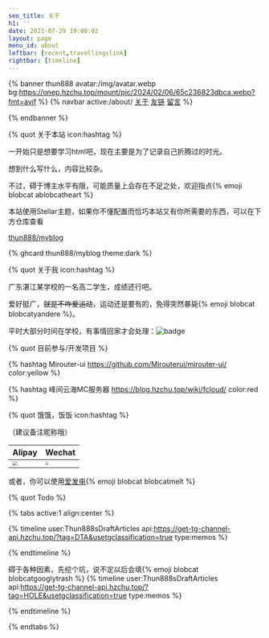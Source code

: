 ```yaml
---
seo_title: 关于
h1: ''
date: 2021-07-29 19:00:02
layout: page
menu_id: about
leftbar: [recent,travellingslink]
rightbar: [timeline]
---
```

{% banner thun888 avatar:/img/avatar.webp bg:https://onep.hzchu.top/mount/pic/2024/02/06/65c236823dbca.webp?fmt=avif %}
{% navbar active:/about/ [关于](/about/) [友链](/friends/) [留言](/say/) %}

{% endbanner %}

{% quot 关于本站 icon:hashtag %}

一开始只是想要学习html吧，现在主要是为了记录自己折腾过的时光。

想到什么写什么，内容比较杂。

 不过，碍于博主水平有限，可能质量上会存在不足之处，欢迎指点{% emoji blobcat ablobcatheart %}

本站使用Stellar主题，如果你不懂配置而恰巧本站又有你所需要的东西，可以在下方仓库查看

[thun888/myblog](https://github.com/thun888/myblog/)

{% ghcard thun888/myblog theme:dark %}


{% quot 关于我 icon:hashtag %}

广东湛江某学校的一名高二学生，成绩还行吧。

爱好挺广，~~就是不咋爱运动~~，运动还是要有的，免得突然暴毙{% emoji blobcat blobcatyandere %}。

平时大部分时间在学校，有事情回家才会处理：<img style="display: inline-block;" src="https://onlinedisplay-api.hzchu.top/get/badge" alt="badge">

{% quot 目前参与/开发项目 %}

{% hashtag Mirouter-ui https://github.com/Mirouterui/mirouter-ui/ color:yellow %}

{% hashtag 峰间云海MC服务器 https://blog.hzchu.top/wiki/fcloud/ color:red %}

{% quot 饿饿，饭饭 icon:hashtag %}

（建议备注昵称哦）

|Alipay|Wechat|
|-|-|
|<img src="https://onep.hzchu.top/mount/pic/2023/01/25/63d0a914495c1.webp" style="zoom:60%;" />|<img src="https://onep.hzchu.top/mount/pic/2024/03/08/65eaa4508662b.webp?fmt=avif" style="zoom:40%;" />|

或者，你可以使用[爱发电](https://afdian.net/a/thun888){% emoji blobcat blobcatmelt %}

{% quot Todo %}

{% tabs active:1 align:center %}

<!-- tab 未来可能发布的稿子 -->
{% timeline user:Thun888sDraftArticles api:https://get-tg-channel-api.hzchu.top/?tag=DTA&usetgclassification=true type:memos %}

{% endtimeline %}
<!-- tab 挖坑 -->

碍于各种因素，先挖个坑，说不定以后会填{% emoji blobcat blobcatgooglytrash %}
{% timeline user:Thun888sDraftArticles api:https://get-tg-channel-api.hzchu.top/?tag=HOLE&usetgclassification=true type:memos %}

{% endtimeline %}

{% endtabs %}

<script>
  document.querySelector('.banner.top').style.display = 'none'
</script>